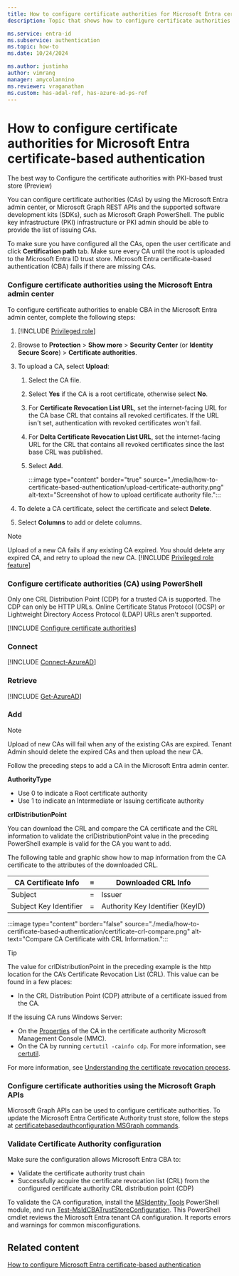```yaml
---
title: How to configure certificate authorities for Microsoft Entra certificate-based authentication
description: Topic that shows how to configure certificate authorities for Microsoft Entra certificate-based authentication

ms.service: entra-id
ms.subservice: authentication
ms.topic: how-to
ms.date: 10/24/2024

ms.author: justinha
author: vimrang
manager: amycolannino
ms.reviewer: vraganathan
ms.custom: has-adal-ref, has-azure-ad-ps-ref
---
```

# How to configure certificate authorities for Microsoft Entra certificate-based authentication

The best way to Configure the certificate authorities with PKI-based trust store (Preview)

You can configure certificate authorities (CAs) by using the Microsoft Entra admin center, or Microsoft Graph REST APIs and the supported software development kits (SDKs), such as Microsoft Graph PowerShell. 
The public key infrastructure (PKI) infrastructure or PKI admin should be able to provide the list of issuing CAs. 

To make sure you have configured all the CAs, open the user certificate and click **Certification path** tab. 
Make sure every CA until the root is uploaded to the Microsoft Entra ID trust store. 
Microsoft Entra certificate-based authentication (CBA) fails if there are missing CAs.

### Configure certificate authorities using the Microsoft Entra admin center

To configure certificate authorities to enable CBA in the Microsoft Entra admin center, complete the following steps:

1. [!INCLUDE [Privileged role](~/includes/privileged-role-include.md)]
1. Browse to **Protection** > **Show more** > **Security Center** (or **Identity Secure Score**) > **Certificate authorities**.
1. To upload a CA, select **Upload**: 
   1. Select the CA file.
   1. Select **Yes** if the CA is a root certificate, otherwise select **No**.
   1. For **Certificate Revocation List URL**, set the internet-facing URL for the CA base CRL that contains all revoked certificates. If the URL isn't set, authentication with revoked certificates won't fail.
   1. For **Delta Certificate Revocation List URL**, set the internet-facing URL for the CRL that contains all revoked certificates since the last base CRL was published.
   1. Select **Add**.

      :::image type="content" border="true" source="./media/how-to-certificate-based-authentication/upload-certificate-authority.png" alt-text="Screenshot of how to upload certificate authority file.":::

1. To delete a CA certificate, select the certificate and select **Delete**.
1. Select **Columns** to add or delete columns.

>[!NOTE]
>Upload of a new CA fails if any existing CA expired. You should delete any expired CA, and retry to upload the new CA.
>[!INCLUDE [Privileged role feature](~/includes/privileged-role-feature-include.md)]

### Configure certificate authorities (CA) using PowerShell

Only one CRL Distribution Point (CDP) for a trusted CA is supported. The CDP can only be HTTP URLs. Online Certificate Status Protocol (OCSP) or Lightweight Directory Access Protocol (LDAP) URLs aren't supported.

[!INCLUDE [Configure certificate authorities](~/includes/entra-authentication-configure-certificate-authorities.md)]

### Connect

[!INCLUDE [Connect-AzureAD](~/includes/entra-authentication-connect.md)]

### Retrieve

[!INCLUDE [Get-AzureAD](~/includes/entra-authentication-get-trusted.md)]
### Add

>[!NOTE]
>Upload of new CAs will fail when any of the existing CAs are expired. Tenant Admin should delete the expired CAs and then upload the new CA.

Follow the preceding steps to add a CA in the Microsoft Entra admin center. 

**AuthorityType**
- Use 0 to indicate a Root certificate authority
- Use 1 to indicate an Intermediate or Issuing certificate authority

**crlDistributionPoint**

You can download the CRL and compare the CA certificate and the CRL information to validate the crlDistributionPoint value in the preceding PowerShell example is valid for the CA you want to add.

The following table and graphic show how to map information from the CA certificate to the attributes of the downloaded CRL.

| CA Certificate Info |= |Downloaded CRL Info|
|----|:-:|----|
|Subject |=|Issuer |
|Subject Key Identifier |=|Authority Key Identifier (KeyID) |

:::image type="content" border="false" source="./media/how-to-certificate-based-authentication/certificate-crl-compare.png" alt-text="Compare CA Certificate with CRL Information.":::

>[!TIP]
>The value for crlDistributionPoint in the preceding example is the http location for the CA’s Certificate Revocation List (CRL). This value can be found in a few places:
>
>- In the CRL Distribution Point (CDP) attribute of a certificate issued from the CA.
>
>If the issuing CA runs Windows Server:
>
>- On the [Properties](/windows-server/networking/core-network-guide/cncg/server-certs/configure-the-cdp-and-aia-extensions-on-ca1#to-configure-the-cdp-and-aia-extensions-on-ca1)
 of the CA in the certificate authority Microsoft Management Console (MMC).
>- On the CA by running `certutil -cainfo cdp`. For more information, see [certutil](/windows-server/administration/windows-commands/certutil#-cainfo).

For more information, see [Understanding the certificate revocation process](./concept-certificate-based-authentication-technical-deep-dive.md#understanding-the-certificate-revocation-process).

### Configure certificate authorities using the Microsoft Graph APIs

Microsoft Graph APIs can be used to configure certificate authorities. To update the Microsoft Entra Certificate Authority trust store, follow the steps at [certificatebasedauthconfiguration MSGraph commands](/graph/api/resources/certificatebasedauthconfiguration).

### Validate Certificate Authority configuration

Make sure the configuration allows Microsoft Entra CBA to: 

- Validate the certificate authority trust chain
- Successfully acquire the certificate revocation list (CRL) from the configured certificate authority CRL distribution point (CDP) 

To validate the CA configuration, install the [MSIdentity Tools](https://azuread.github.io/MSIdentityTools/) PowerShell module, and run [Test-MsIdCBATrustStoreConfiguration](https://github.com/AzureAD/MSIdentityTools/wiki/Test-MsIdCBATrustStoreConfiguration). 
This PowerShell cmdlet reviews the Microsoft Entra tenant CA configuration. 
It reports errors and warnings for common misconfigurations. 

## Related content

[How to configure Microsoft Entra certificate-based authentication](how-to-certificate-based-authentication.md)


